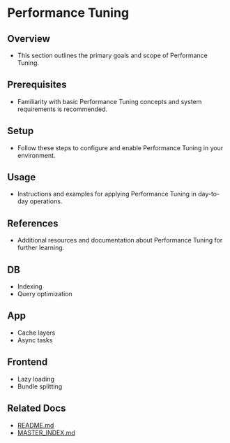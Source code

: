 # Performance Tuning

## Overview
- This section outlines the primary goals and scope of Performance Tuning.

## Prerequisites
- Familiarity with basic Performance Tuning concepts and system requirements is recommended.

## Setup
- Follow these steps to configure and enable Performance Tuning in your environment.

## Usage
- Instructions and examples for applying Performance Tuning in day-to-day operations.

## References
- Additional resources and documentation about Performance Tuning for further learning.


## DB
- Indexing
- Query optimization

## App
- Cache layers
- Async tasks

## Frontend
- Lazy loading
- Bundle splitting

## Related Docs
- [README.md](README.md)
- [MASTER_INDEX.md](MASTER_INDEX.md)

